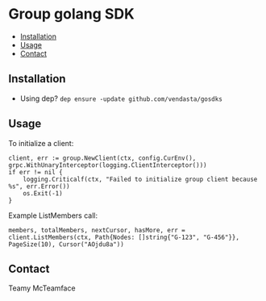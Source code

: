 # Group golang SDK
- [Installation](#installation)
- [Usage](#usage)
- [Contact](#contact)

## Installation

* Using dep? `dep ensure -update github.com/vendasta/gosdks`

## Usage

To initialize a client:

```golang
client, err := group.NewClient(ctx, config.CurEnv(), grpc.WithUnaryInterceptor(logging.ClientInterceptor()))
if err != nil {
    logging.Criticalf(ctx, "Failed to initialize group client because %s", err.Error())
    os.Exit(-1)
}
```

Example ListMembers call:

```golang
members, totalMembers, nextCursor, hasMore, err = client.ListMembers(ctx, Path{Nodes: []string{"G-123", "G-456"}}, PageSize(10), Cursor("AOjdu8a"))
```

## Contact

Teamy McTeamface

